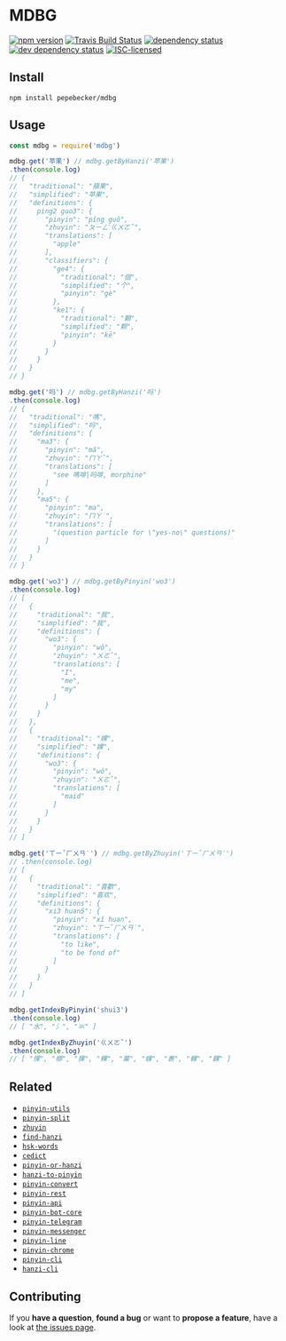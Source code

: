 # MDBG

[![npm version](https://img.shields.io/npm/v/mdbg.svg)](https://www.npmjs.com/package/mdbg)
[![Travis Build Status](https://travis-ci.org/pepebecker/mdbg.svg)](https://travis-ci.org/pepebecker/mdbg)
[![dependency status](https://img.shields.io/david/pepebecker/mdbg.svg)](https://david-dm.org/pepebecker/mdbg)
[![dev dependency status](https://img.shields.io/david/dev/pepebecker/mdbg.svg)](https://david-dm.org/pepebecker/mdbg#info=devDependencies)
[![ISC-licensed](https://img.shields.io/github/license/pepebecker/mdbg.svg)](https://choosealicense.com/licenses/isc/)

## Install

```shell
npm install pepebecker/mdbg
```

## Usage

```js
const mdbg = require('mdbg')

mdbg.get('苹果') // mdbg.getByHanzi('苹果')
.then(console.log)
// {
//   "traditional": "蘋果",
//   "simplified": "苹果",
//   "definitions": {
//     ping2 guo3": {
//       "pinyin": "píng guǒ",
//       "zhuyin": "ㄆㄧㄥˊㄍㄨㄛˇ",
//       "translations": [
//         "apple"
//       ],
//       "classifiers": {
//         "ge4": {
//           "traditional": "個",
//           "simplified": "个",
//           "pinyin": "gè"
//         },
//         "ke1": {
//           "traditional": "顆",
//           "simplified": "颗",
//           "pinyin": "kē"
//         }
//       }
//     }
//   }
// }

mdbg.get('吗') // mdbg.getByHanzi('吗')
.then(console.log)
// {
//   "traditional": "嗎",
//   "simplified": "吗",
//   "definitions": {
//     "ma3": {
//       "pinyin": "mǎ",
//       "zhuyin": "ㄇㄚˇ",
//       "translations": [
//         "see 嗎啡|吗啡, morphine"
//       ]
//     },
//     "ma5": {
//       "pinyin": "ma",
//       "zhuyin": "ㄇㄚ˙",
//       "translations": [
//         "(question particle for \"yes-no\" questions)"
//       ]
//     }
//   }
// }

mdbg.get('wo3') // mdbg.getByPinyin('wo3')
.then(console.log)
// [
//   {
//     "traditional": "我",
//     "simplified": "我",
//     "definitions": {
//       "wo3": {
//         "pinyin": "wǒ",
//         "zhuyin": "ㄨㄛˇ",
//         "translations": [
//           "I",
//           "me",
//           "my"
//         ]
//       }
//     }
//   },
//   {
//     "traditional": "婐",
//     "simplified": "婐",
//     "definitions": {
//       "wo3": {
//         "pinyin": "wǒ",
//         "zhuyin": "ㄨㄛˇ",
//         "translations": [
//           "maid"
//         ]
//       }
//     }
//   }
// ]

mdbg.get('ㄒㄧˇㄏㄨㄢ˙') // mdbg.getByZhuyin('ㄒㄧˇㄏㄨㄢ˙')
// .then(console.log)
// [
//   {
//     "traditional": "喜歡",
//     "simplified": "喜欢",
//     "definitions": {
//       "xi3 huan5": {
//         "pinyin": "xǐ huan",
//         "zhuyin": "ㄒㄧˇㄏㄨㄢ˙",
//         "translations": [
//           "to like",
//           "to be fond of"
//         ]
//       }
//     }
//   }
// ]

mdbg.getIndexByPinyin('shui3')
.then(console.log)
// [ "水", "氵", "氺" ]

mdbg.getIndexByZhuyin('ㄍㄨㄛˇ')
.then(console.log)
// [ "惈", "槨", "猓", "粿", "菓", "蜾", "裹", "輠", "餜" ]
```

## Related

- [`pinyin-utils`](https://github.com/pepebecker/pinyin-utils)
- [`pinyin-split`](https://github.com/pepebecker/pinyin-split)
- [`zhuyin`](https://github.com/pepebecker/zhuyin)
- [`find-hanzi`](https://github.com/pepebecker/find-hanzi)
- [`hsk-words`](https://github.com/pepebecker/hsk-words)
- [`cedict`](https://github.com/pepebecker/cedict)
- [`pinyin-or-hanzi`](https://github.com/pepebecker/pinyin-or-hanzi)
- [`hanzi-to-pinyin`](https://github.com/pepebecker/hanzi-to-pinyin)
- [`pinyin-convert`](https://github.com/pepebecker/pinyin-convert)
- [`pinyin-rest`](https://github.com/pepebecker/pinyin-rest)
- [`pinyin-api`](https://github.com/pepebecker/pinyin-api)
- [`pinyin-bot-core`](https://github.com/pepebecker/pinyin-bot-core)
- [`pinyin-telegram`](https://github.com/pepebecker/pinyin-telegram)
- [`pinyin-messenger`](https://github.com/pepebecker/pinyin-messenger)
- [`pinyin-line`](https://github.com/pepebecker/pinyin-line)
- [`pinyin-chrome`](https://github.com/pepebecker/pinyin-chrome)
- [`pinyin-cli`](https://github.com/pepebecker/pinyin-cli)
- [`hanzi-cli`](https://github.com/pepebecker/hanzi-cli)

## Contributing

If you **have a question**, **found a bug** or want to **propose a feature**, have a look at [the issues page](https://github.com/pepebecker/mdbg/issues).
